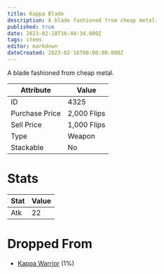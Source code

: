 ```yaml
---
title: Kappa Blade
description: A blade fashioned from cheap metal.
published: true
date: 2023-02-18T16:44:34.000Z
tags: items
editor: markdown
dateCreated: 2023-02-16T00:00:00.000Z
---
```


A blade fashioned from cheap metal.

|Attribute|Value|
|-|-|
|ID|4325|
|Purchase Price|2,000 Flips|
|Sell Price|1,000 Flips|
|Type|Weapon|
|Stackable|No|

# Stats
|Stat|Value|
|-|-|
|Atk|22|

# Dropped From
 * [Kappa Warrior](/monsters/kappa-warrior.md) (1%)
